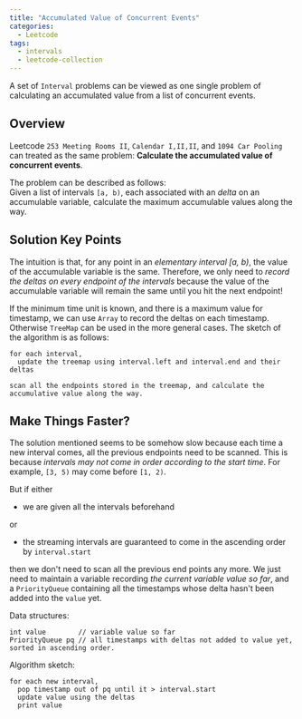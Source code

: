 ```yaml
---
title: "Accumulated Value of Concurrent Events"
categories:
  - Leetcode
tags:
  - intervals
  - leetcode-collection
---
```

A set of `Interval` problems can be viewed as one single problem of calculating an accumulated value from a list of concurrent events.

## Overview
Leetcode `253 Meeting Rooms II`, `Calendar I,II,II`, and `1094 Car Pooling` can treated as the same problem: **Calculate the accumulated value of concurrent events**.

The problem can be described as follows:  
Given a list of intervals `[a, b)`, each associated with an *delta* on an accumulable variable, calculate the maximum accumulable values along the way.

## Solution Key Points
The intuition is that, for any point in an *elementary interval [a, b)*, the value of the accumulable variable is the same. Therefore, we only need to *record the deltas on every endpoint of the intervals* because the value of the accumulable variable will remain the same until you hit the next endpoint!

If the minimum time unit is known, and there is a maximum value for timestamp, we can use `Array` to record the deltas on each timestamp. Otherwise `TreeMap` can be used in the more general cases. The sketch of the algorithm is as follows:
```
for each interval,
  update the treemap using interval.left and interval.end and their deltas

scan all the endpoints stored in the treemap, and calculate the accumulative value along the way.
```

## Make Things Faster?
The solution mentioned seems to be somehow slow because each time a new interval comes, all the previous endpoints need to be scanned. This is because *intervals may not come in order according to the start time*. For example, `[3, 5)` may come before `[1, 2)`.

But if either
- we are given all the intervals beforehand

or

- the streaming intervals are guaranteed to come in the ascending order by `interval.start`

then we don't need to scan all the previous end points any more. We just need to maintain a variable recording *the current variable value so far*, and a `PriorityQueue` containing all the timestamps whose delta hasn't been added into the `value` yet.

Data structures:
```
int value        // variable value so far
PriorityQueue pq // all timestamps with deltas not added to value yet, sorted in ascending order.
```

Algorithm sketch:
```
for each new interval,
  pop timestamp out of pq until it > interval.start
  update value using the deltas
  print value
```
